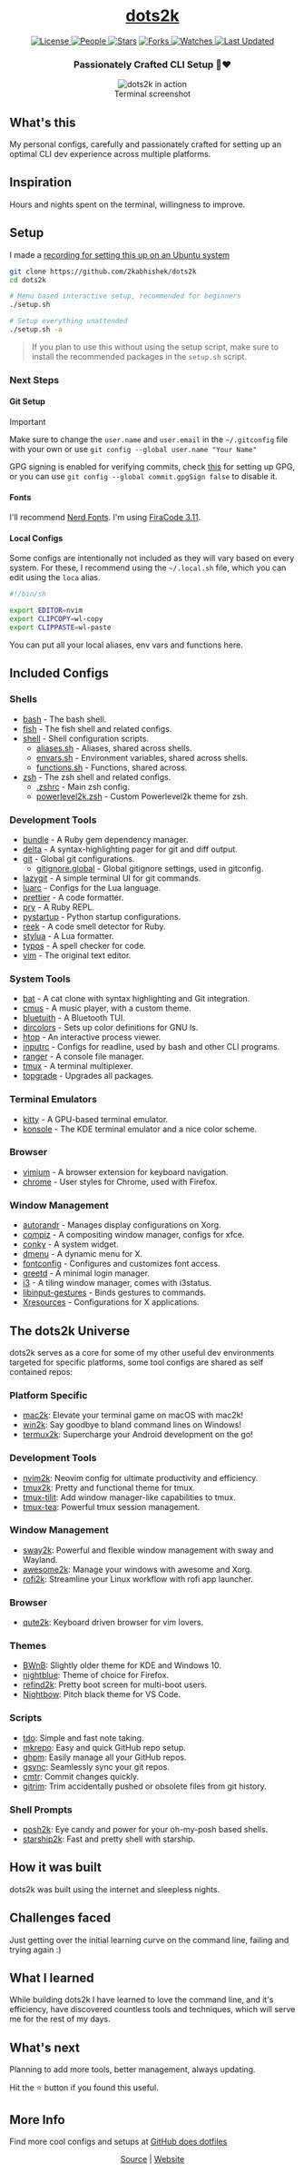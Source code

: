 <div align = "center">

<h1><a href="https://2kabhishek.github.io/dots2k">dots2k</a></h1>

<a href="https://github.com/2KAbhishek/dots2k/blob/main/LICENSE">
<img alt="License" src="https://img.shields.io/github/license/2kabhishek/dots2k?style=flat&color=eee&label="> </a>

<a href="https://github.com/2KAbhishek/dots2k/graphs/contributors">
<img alt="People" src="https://img.shields.io/github/contributors/2kabhishek/dots2k?style=flat&color=ffaaf2&label=People"> </a>

<a href="https://github.com/2KAbhishek/dots2k/stargazers">
<img alt="Stars" src="https://img.shields.io/github/stars/2kabhishek/dots2k?style=flat&color=98c379&label=Stars"></a>

<a href="https://github.com/2KAbhishek/dots2k/network/members">
<img alt="Forks" src="https://img.shields.io/github/forks/2kabhishek/dots2k?style=flat&color=66a8e0&label=Forks"> </a>

<a href="https://github.com/2KAbhishek/dots2k/watchers">
<img alt="Watches" src="https://img.shields.io/github/watchers/2kabhishek/dots2k?style=flat&color=f5d08b&label=Watches"> </a>

<a href="https://github.com/2KAbhishek/dots2k/pulse">
<img alt="Last Updated" src="https://img.shields.io/github/last-commit/2kabhishek/dots2k?style=flat&color=e06c75&label="> </a>

<h3>Passionately Crafted CLI Setup 🐧❤️</h3>

<figure>
  <img src="images/screenshot.png" alt="dots2k in action">
  <br/>
  <figcaption>Terminal screenshot</figcaption>
</figure>

</div>

## What's this

My personal configs, carefully and passionately crafted for setting up an optimal CLI dev experience across multiple platforms.

## Inspiration

Hours and nights spent on the terminal, willingness to improve.

## Setup

I made a [recording for setting this up on an Ubuntu system](https://www.youtube.com/watch?v=X8x-gUwucBU&list=PL52YFor3VtLegIRc3uDl9koGP-Fu_YGru)

```bash
git clone https://github.com/2kabhishek/dots2k
cd dots2k

# Menu based interactive setup, recommended for beginners
./setup.sh

# Setup everything unattended
./setup.sh -a
```

> If you plan to use this without using the setup script, make sure to install the recommended packages in the `setup.sh` script.

### Next Steps

#### Git Setup

> [!IMPORTANT]
> Make sure to change the `user.name` and `user.email` in the `~/.gitconfig` file with your own or use `git config --global user.name "Your Name"`
>
> GPG signing is enabled for verifying commits, check [this](https://docs.github.com/en/authentication/managing-commit-signature-verification/adding-a-new-gpg-key-to-your-github-account) for setting up GPG, or you can use `git config --global commit.gpgSign false` to disable it.

#### Fonts

I'll recommend [Nerd Fonts](https://www.nerdfonts.com/).
I'm using [FiraCode 3.11](https://github.com/ryanoasis/nerd-fonts/releases/tag/v3.1.1).

#### Local Configs

Some configs are intentionally not included as they will vary based on every system.
For these, I recommend using the `~/.local.sh` file, which you can edit using the `loca` alias.

```bash
#!/bin/sh

export EDITOR=nvim
export CLIPCOPY=wl-copy
export CLIPPASTE=wl-paste
```

You can put all your local aliases, env vars and functions here.

## Included Configs

### Shells

- [bash](./config/.bashrc) - The bash shell.
- [fish](./config/fish/) - The fish shell and related configs.
- [shell](./config/shell) - Shell configuration scripts.
  - [aliases.sh](./config/shell/aliases.sh) - Aliases, shared across shells.
  - [envars.sh](./config/shell/envars.sh) - Environment variables, shared across shells.
  - [functions.sh](./config/shell/functions.sh) - Functions, shared across.
- [zsh](./config/zsh) - The zsh shell and related configs.
  - [.zshrc](./config/zsh/.zshrc) - Main zsh config.
  - [powerlevel2k.zsh](./config/zsh/powerlevel2k.zsh) - Custom Powerlevel2k theme for zsh.

### Development Tools

- [bundle](./config/bundle/config) - A Ruby gem dependency manager.
- [delta](./config/delta/delta.gitconfig) - A syntax-highlighting pager for git and diff output.
- [git](./config/.gitconfig) - Global git configurations.
  - [gitignore.global](./config/gitignore.global) - Global gitignore settings, used in gitconfig.
- [lazygit](./config/lazygit/config.yml) - A simple terminal UI for git commands.
- [luarc](./config/.luarc.json) - Configs for the Lua language.
- [prettier](./config/.prettierrc) - A code formatter.
- [pry](./config/.pryrc) - A Ruby REPL.
- [pystartup](./config/.pystartup) - Python startup configurations.
- [reek](./config/.reek.yml) - A code smell detector for Ruby.
- [stylua](./config/.stylua.toml) - A Lua formatter.
- [typos](./config/.typos.toml) - A spell checker for code.
- [vim](./config/.vimrc) - The original text editor.

### System Tools

- [bat](./config/bat/config) - A cat clone with syntax highlighting and Git integration.
- [cmus](./config/cmus/darkwind.theme) - A music player, with a custom theme.
- [bluetuith](./config/bluetuith/bluetuith.conf) - A Bluetooth TUI.
- [dircolors](./config/.dircolors) - Sets up color definitions for GNU ls.
- [htop](./config/htop/htoprc) - An interactive process viewer.
- [inputrc](./config/.inputrc) - Configs for readline, used by bash and other CLI programs.
- [ranger](./config/ranger) - A console file manager.
- [tmux](./config/.tmux.conf) - A terminal multiplexer.
- [topgrade](./config/topgrade.toml) - Upgrades all packages.

### Terminal Emulators

- [kitty](./config/kitty/kitty.conf) - A GPU-based terminal emulator.
- [konsole](./config/konsole) - The KDE terminal emulator and a nice color scheme.

### Browser

- [vimium](./config/vimium.json) - A browser extension for keyboard navigation.
- [chrome](./config/chrome/userChrome.css) - User styles for Chrome, used with Firefox.

### Window Management

- [autorandr](./config/autorandr) - Manages display configurations on Xorg.
- [compiz](./config/compiz.profile) - A compositing window manager, configs for xfce.
- [conky](./config/sysinfo.conkyrc) - A system widget.
- [dmenu](./config/.dmenurc) - A dynamic menu for X.
- [fontconfig](./config/fontconfig/fonts.conf) - Configures and customizes font access.
- [greetd](./config/greetd/config.toml) - A minimal login manager.
- [i3](./config/i3/config) - A tiling window manager, comes with i3status.
- [libinput-gestures](./config/libinput-gestures.conf) - Binds gestures to commands.
- [Xresources](./config/.Xresources) - Configurations for X applications.

## The dots2k Universe

dots2k serves as a core for some of my other useful dev environments targeted for specific platforms, some tool configs are shared as self contained repos:

### Platform Specific

- [mac2k](https://github.com/2kabhishek/mac2k): Elevate your terminal game on macOS with mac2k!
- [win2k](https://github.com/2kabhishek/win2k): Say goodbye to bland command lines on Windows!
- [termux2k](https://github.com/2kabhishek/termux2k): Supercharge your Android development on the go!

### Development Tools

- [nvim2k](https://github.com/2kabhishek/nvim2k): Neovim config for ultimate productivity and efficiency.
- [tmux2k](https://github.com/2kabhishek/tmux2k): Pretty and functional theme for tmux.
- [tmux-tilit](https://github.com/2kabhishek/tmux-tilit): Add window manager-like capabilities to tmux.
- [tmux-tea](https://github.com/2kabhishek/tmux-tea): Powerful tmux session management.

### Window Management

- [sway2k](https://github.com/2kabhishek/sway2k): Powerful and flexible window management with sway and Wayland.
- [awesome2k](https://github.com/2kabhishek/awesome2k): Manage your windows with awesome and Xorg.
- [rofi2k](https://github.com/2kabhishek/rofi2k): Streamline your Linux workflow with rofi app launcher.

### Browser

- [qute2k](https://github.com/2kabhishek/qute2k): Keyboard driven browser for vim lovers.

### Themes

- [BWnB](https://github.com/2KAbhishek/BWnB/): Slightly older theme for KDE and Windows 10.
- [nightblue](https://github.com/2kabhishek/nightblue): Theme of choice for Firefox.
- [refind2k](https://github.com/2KAbhishek/refind2k): Pretty boot screen for multi-boot users.
- [Nightbow](https://github.com/2kabhishek/nightbow): Pitch black theme for VS Code.

### Scripts

- [tdo](https://github.com/2kabhishek/tdo): Simple and fast note taking.
- [mkrepo](https://github.com/2kabhishek/mkrepo): Easy and quick GitHub repo setup.
- [ghpm](https://github.com/2kabhishek/ghpm): Easily manage all your GitHub repos.
- [gsync](https://github.com/2kabhishek/gsync): Seamlessly sync your git repos.
- [cmtr](https://github.com/2kabhishek/cmtr): Commit changes quickly.
- [gitrim](https://github.com/2kabhishek/gitrim): Trim accidentally pushed or obsolete files from git history.

### Shell Prompts

- [posh2k](https://github.com/2KAbhishek/posh2k/): Eye candy and power for your oh-my-posh based shells.
- [starship2k](https://github.com/2KAbhishek/starship2k/): Fast and pretty shell with starship.

## How it was built

dots2k was built using the internet and sleepless nights.

## Challenges faced

Just getting over the initial learning curve on the command line, failing and trying again :)

## What I learned

While building dots2k I have learned to love the command line, and it's efficiency, have discovered countless tools and techniques, which will serve me for the rest of my days.

## What's next

Planning to add more tools, better management, always updating.

Hit the ⭐ button if you found this useful.

## More Info

Find more cool configs and setups at [GitHub does dotfiles](https://dotfiles.github.io/)

<div align="center">

<a href="https://github.com/2KAbhishek/dots2k">Source</a> |
<a href="https://2kabhishek.github.io/dots2k">Website</a>

</div>
